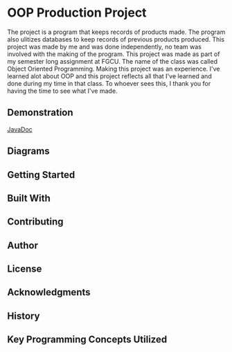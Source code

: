 # OOP Production Project
The project is a program that keeps records of products made. The program also ulitizes databases to keep records of previous products produced.
This project was made by me and was done independently, no team was involved with the making of the program.
This project was made as part of my semester long assignment at FGCU. The name of the class was called Object Oriented Programming.
Making this project was an experience. I've learned alot about OOP and this project reflects all that I've learned and done during my time
in that class. To whoever sees this, I thank you for having the time to see what I've made.

## Demonstration
[JavaDoc](https://bsantiago25.github.io/OOPProduction/javadocs/index.html)

## Diagrams


## Getting Started


## Built With


## Contributing


## Author


## License


## Acknowledgments


## History


## Key Programming Concepts Utilized
